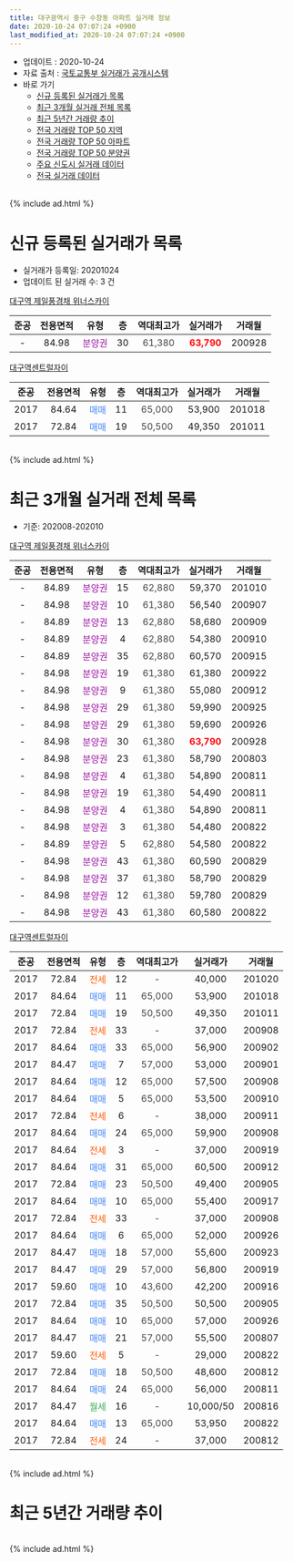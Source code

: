 ```yaml
---
title: 대구광역시 중구 수창동 아파트 실거래 정보
date: 2020-10-24 07:07:24 +0900
last_modified_at: 2020-10-24 07:07:24 +0900
---
```


* 업데이트 : 2020-10-24
* 자료 출처 : [국토교통부 실거래가 공개시스템](http://rt.molit.go.kr)
* 바로 가기
    * [신규 등록된 실거래가 목록](#신규-등록된-실거래가-목록)
    * [최근 3개월 실거래 전체 목록](#최근-3개월-실거래-전체-목록)
    * [최근 5년간 거래량 추이](#최근-5년간-거래량-추이)
    * [전국 거래량 TOP 50 지역](https://inasie.github.io/apt-trade-info/최근-3개월-전국에서-가장-거래가-많이-발생한-지역)
    * [전국 거래량 TOP 50 아파트](https://inasie.github.io/apt-trade-info/최근-3개월-전국에서-가장-거래가-많이-발생한-아파트)
    * [전국 거래량 TOP 50 분양권](https://inasie.github.io/apt-trade-info/최근-3개월-전국에서-가장-거래가-많이-발생한-분양권)
    * [주요 신도시 실거래 데이터](https://inasie.github.io/apt-trade-info/주요-신도시)
    * [전국 실거래 데이터](https://inasie.github.io/apt-trade-info/전국)
<br>
{% include ad.html %}
<br>

# 신규 등록된 실거래가 목록
* 실거래가 등록일: 20201024
* 업데이트 된 실거래 수: 3 건


[대구역 제일풍경채 위너스카이](https://search.naver.com/search.naver?query=%EB%8C%80%EA%B5%AC%EA%B4%91%EC%97%AD%EC%8B%9C+%EC%A4%91%EA%B5%AC+%EC%88%98%EC%B0%BD%EB%8F%99+%EB%8C%80%EA%B5%AC%EC%97%AD+%EC%A0%9C%EC%9D%BC%ED%92%8D%EA%B2%BD%EC%B1%84+%EC%9C%84%EB%84%88%EC%8A%A4%EC%B9%B4%EC%9D%B4)

|준공|전용면적|유형|층|역대최고가|실거래가|거래월|
|:---:|:---:|:---:|:---:|:---:|:---:|:---:|
|-|84.98|<span style="color:#9C11A5">분양권</span>|30|<span style="color:#444444">61,380</span>|<b><span style="color:#ff0000">63,790</span></b>|200928|

[대구역센트럴자이](https://search.naver.com/search.naver?query=%EB%8C%80%EA%B5%AC%EA%B4%91%EC%97%AD%EC%8B%9C+%EC%A4%91%EA%B5%AC+%EC%88%98%EC%B0%BD%EB%8F%99+%EB%8C%80%EA%B5%AC%EC%97%AD%EC%84%BC%ED%8A%B8%EB%9F%B4%EC%9E%90%EC%9D%B4)

|준공|전용면적|유형|층|역대최고가|실거래가|거래월|
|:---:|:---:|:---:|:---:|:---:|:---:|:---:|
|2017|84.64|<span style="color:#4285f3">매매</span>|11|<span style="color:#444444">65,000</span>|53,900|201018|
|2017|72.84|<span style="color:#4285f3">매매</span>|19|<span style="color:#444444">50,500</span>|49,350|201011|


<br>
{% include ad.html %}
<br>

# 최근 3개월 실거래 전체 목록
* 기준: 202008-202010


[대구역 제일풍경채 위너스카이](https://search.naver.com/search.naver?query=%EB%8C%80%EA%B5%AC%EA%B4%91%EC%97%AD%EC%8B%9C+%EC%A4%91%EA%B5%AC+%EC%88%98%EC%B0%BD%EB%8F%99+%EB%8C%80%EA%B5%AC%EC%97%AD+%EC%A0%9C%EC%9D%BC%ED%92%8D%EA%B2%BD%EC%B1%84+%EC%9C%84%EB%84%88%EC%8A%A4%EC%B9%B4%EC%9D%B4)

|준공|전용면적|유형|층|역대최고가|실거래가|거래월|
|:---:|:---:|:---:|:---:|:---:|:---:|:---:|
|-|84.89|<span style="color:#9C11A5">분양권</span>|15|<span style="color:#444444">62,880</span>|59,370|201010|
|-|84.98|<span style="color:#9C11A5">분양권</span>|10|<span style="color:#444444">61,380</span>|56,540|200907|
|-|84.89|<span style="color:#9C11A5">분양권</span>|13|<span style="color:#444444">62,880</span>|58,680|200909|
|-|84.89|<span style="color:#9C11A5">분양권</span>|4|<span style="color:#444444">62,880</span>|54,380|200910|
|-|84.89|<span style="color:#9C11A5">분양권</span>|35|<span style="color:#444444">62,880</span>|60,570|200915|
|-|84.98|<span style="color:#9C11A5">분양권</span>|19|<span style="color:#444444">61,380</span>|61,380|200922|
|-|84.98|<span style="color:#9C11A5">분양권</span>|9|<span style="color:#444444">61,380</span>|55,080|200912|
|-|84.98|<span style="color:#9C11A5">분양권</span>|29|<span style="color:#444444">61,380</span>|59,990|200925|
|-|84.98|<span style="color:#9C11A5">분양권</span>|29|<span style="color:#444444">61,380</span>|59,690|200926|
|-|84.98|<span style="color:#9C11A5">분양권</span>|30|<span style="color:#444444">61,380</span>|<b><span style="color:#ff0000">63,790</span></b>|200928|
|-|84.98|<span style="color:#9C11A5">분양권</span>|23|<span style="color:#444444">61,380</span>|58,790|200803|
|-|84.98|<span style="color:#9C11A5">분양권</span>|4|<span style="color:#444444">61,380</span>|54,890|200811|
|-|84.98|<span style="color:#9C11A5">분양권</span>|19|<span style="color:#444444">61,380</span>|54,490|200811|
|-|84.98|<span style="color:#9C11A5">분양권</span>|4|<span style="color:#444444">61,380</span>|54,890|200811|
|-|84.98|<span style="color:#9C11A5">분양권</span>|3|<span style="color:#444444">61,380</span>|54,480|200822|
|-|84.89|<span style="color:#9C11A5">분양권</span>|5|<span style="color:#444444">62,880</span>|54,580|200822|
|-|84.98|<span style="color:#9C11A5">분양권</span>|43|<span style="color:#444444">61,380</span>|60,590|200829|
|-|84.98|<span style="color:#9C11A5">분양권</span>|37|<span style="color:#444444">61,380</span>|58,790|200829|
|-|84.98|<span style="color:#9C11A5">분양권</span>|12|<span style="color:#444444">61,380</span>|59,780|200829|
|-|84.98|<span style="color:#9C11A5">분양권</span>|43|<span style="color:#444444">61,380</span>|60,580|200822|

[대구역센트럴자이](https://search.naver.com/search.naver?query=%EB%8C%80%EA%B5%AC%EA%B4%91%EC%97%AD%EC%8B%9C+%EC%A4%91%EA%B5%AC+%EC%88%98%EC%B0%BD%EB%8F%99+%EB%8C%80%EA%B5%AC%EC%97%AD%EC%84%BC%ED%8A%B8%EB%9F%B4%EC%9E%90%EC%9D%B4)

|준공|전용면적|유형|층|역대최고가|실거래가|거래월|
|:---:|:---:|:---:|:---:|:---:|:---:|:---:|
|2017|72.84|<span style="color:#ff5a00">전세</span>|12|<span style="color:#444444">-</span>|40,000|201020|
|2017|84.64|<span style="color:#4285f3">매매</span>|11|<span style="color:#444444">65,000</span>|53,900|201018|
|2017|72.84|<span style="color:#4285f3">매매</span>|19|<span style="color:#444444">50,500</span>|49,350|201011|
|2017|72.84|<span style="color:#ff5a00">전세</span>|33|<span style="color:#444444">-</span>|37,000|200908|
|2017|84.64|<span style="color:#4285f3">매매</span>|33|<span style="color:#444444">65,000</span>|56,900|200902|
|2017|84.47|<span style="color:#4285f3">매매</span>|7|<span style="color:#444444">57,000</span>|53,000|200901|
|2017|84.64|<span style="color:#4285f3">매매</span>|12|<span style="color:#444444">65,000</span>|57,500|200908|
|2017|84.64|<span style="color:#4285f3">매매</span>|5|<span style="color:#444444">65,000</span>|53,500|200910|
|2017|72.84|<span style="color:#ff5a00">전세</span>|6|<span style="color:#444444">-</span>|38,000|200911|
|2017|84.64|<span style="color:#4285f3">매매</span>|24|<span style="color:#444444">65,000</span>|59,900|200908|
|2017|84.64|<span style="color:#ff5a00">전세</span>|3|<span style="color:#444444">-</span>|37,000|200919|
|2017|84.64|<span style="color:#4285f3">매매</span>|31|<span style="color:#444444">65,000</span>|60,500|200912|
|2017|72.84|<span style="color:#4285f3">매매</span>|23|<span style="color:#444444">50,500</span>|49,400|200905|
|2017|84.64|<span style="color:#4285f3">매매</span>|10|<span style="color:#444444">65,000</span>|55,400|200917|
|2017|72.84|<span style="color:#ff5a00">전세</span>|33|<span style="color:#444444">-</span>|37,000|200908|
|2017|84.64|<span style="color:#4285f3">매매</span>|6|<span style="color:#444444">65,000</span>|52,000|200926|
|2017|84.47|<span style="color:#4285f3">매매</span>|18|<span style="color:#444444">57,000</span>|55,600|200923|
|2017|84.47|<span style="color:#4285f3">매매</span>|29|<span style="color:#444444">57,000</span>|56,800|200919|
|2017|59.60|<span style="color:#4285f3">매매</span>|10|<span style="color:#444444">43,600</span>|42,200|200916|
|2017|72.84|<span style="color:#4285f3">매매</span>|35|<span style="color:#444444">50,500</span>|50,500|200905|
|2017|84.64|<span style="color:#4285f3">매매</span>|10|<span style="color:#444444">65,000</span>|57,000|200926|
|2017|84.47|<span style="color:#4285f3">매매</span>|21|<span style="color:#444444">57,000</span>|55,500|200807|
|2017|59.60|<span style="color:#ff5a00">전세</span>|5|<span style="color:#444444">-</span>|29,000|200822|
|2017|72.84|<span style="color:#4285f3">매매</span>|18|<span style="color:#444444">50,500</span>|48,600|200812|
|2017|84.64|<span style="color:#4285f3">매매</span>|24|<span style="color:#444444">65,000</span>|56,000|200811|
|2017|84.47|<span style="color:#34a853">월세</span>|16|<span style="color:#444444">-</span>|10,000/50|200816|
|2017|84.64|<span style="color:#4285f3">매매</span>|13|<span style="color:#444444">65,000</span>|53,950|200822|
|2017|72.84|<span style="color:#ff5a00">전세</span>|24|<span style="color:#444444">-</span>|37,000|200812|


<br>
{% include ad.html %}
<br>

# 최근 5년간 거래량 추이


<div style="width:100%;">
    <canvas id="deal_progress" height="200"></canvas>
</div>

<script>
new Chart(document.getElementById("deal_progress"), {
    type: 'line',
    data: {
        labels: ['201510','201511','201512','201601','201602','201603','201604','201605','201606','201607','201608','201609','201610','201611','201612','201701','201702','201703','201704','201705','201706','201707','201708','201709','201710','201711','201712','201801','201802','201803','201804','201805','201806','201807','201808','201809','201810','201811','201812','201901','201902','201903','201904','201905','201906','201907','201908','201909','201910','201911','201912','202001','202002','202003','202004','202005','202006','202007','202008','202009','202010'],
        datasets: [{
            label: '매매',
            pointRadius: 1,
            data: [0, 0, 0, 0, 0, 1, 0, 0, 0, 0, 0, 0, 0, 0, 0, 0, 0, 0, 0, 0, 0, 0, 0, 0, 0, 1, 0, 4, 1, 1, 1, 0, 0, 1, 0, 0, 1, 0, 1, 0, 0, 3, 2, 1, 1, 2, 0, 3, 5, 7, 13, 8, 10, 2, 5, 10, 130, 47, 14, 23, 3],
            borderColor: "rgba(255, 201, 14, 1)",
            backgroundColor: "rgba(255, 201, 14, 0.5)",
            fill: false,
            lineTension: 0
        },{
            label: '전월세',
            pointRadius: 1,
            data: [0, 0, 0, 0, 0, 0, 0, 0, 1, 0, 0, 0, 0, 0, 0, 0, 0, 0, 0, 0, 1, 2, 8, 9, 21, 35, 45, 27, 10, 6, 1, 3, 5, 1, 0, 1, 0, 3, 2, 3, 1, 2, 1, 1, 1, 4, 5, 4, 24, 24, 28, 20, 14, 9, 0, 5, 2, 5, 3, 4, 1],
            borderColor: "rgba(0, 141, 185, 1)",
            backgroundColor: "rgba(0, 141, 185, 0.5)",
            fill: false,
            lineTension: 0
        }
        ]
    },
    options: {
        responsive: true,
        title: {
            display: false
        },
        tooltips: {
            mode: 'index',
            intersect: false
        },
        hover: {
            mode: 'nearest',
            intersect: true
        },
        scales: {
            xAxes: [{
                display: true,
                scaleLabel: {
                    display: true,
                    labelString: '년/월'
                }
            }],
            yAxes: [{
                display: true,
                ticks: {
                    suggestedMin: 0,
                },
                scaleLabel: {
                    display: true,
                    labelString: '실거래 수'
                }
            }]
        }
    }
});

</script>


<br>
{% include ad.html %}
<br>

